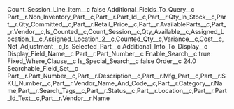 <?xml version="1.0" encoding="UTF-8"?>
<CustomMetadata xmlns="http://soap.sforce.com/2006/04/metadata" xmlns:xsi="http://www.w3.org/2001/XMLSchema-instance" xmlns:xsd="http://www.w3.org/2001/XMLSchema">
    <label>Count_Session_Line_Item__c</label>
    <protected>false</protected>
    <values>
        <field>Additional_Fields_To_Query__c</field>
        <value xsi:type="xsd:string">Part__r.Non_Inventory_Part__c,Part__r.Part_Id__c,Part__r.Qty_In_Stock__c,Part__r.Qty_Committed__c,Part__r.Retail_Price__c,Part__r.AvailableParts__c,Part__r.Vendor__c,Is_Counted__c,Count_Session__c,Qty_Available__c,Assigned_Location_1__c,Assigned_Location_2__c,Counted_Qty__c,Variance__c,Cost__c,Net_Adjustment__c,Is_Selected_Part__c</value>
    </values>
    <values>
        <field>Additional_Info_To_Display__c</field>
        <value xsi:nil="true"/>
    </values>
    <values>
        <field>Display_Field_Name__c</field>
        <value xsi:type="xsd:string">Part__r.Part_Number__c</value>
    </values>
    <values>
        <field>Enable_Search__c</field>
        <value xsi:type="xsd:boolean">true</value>
    </values>
    <values>
        <field>Fixed_Where_Clause__c</field>
        <value xsi:nil="true"/>
    </values>
    <values>
        <field>Is_Special_Search__c</field>
        <value xsi:type="xsd:boolean">false</value>
    </values>
    <values>
        <field>Order__c</field>
        <value xsi:type="xsd:double">24.0</value>
    </values>
    <values>
        <field>Searchable_Field_Set__c</field>
        <value xsi:type="xsd:string">Part__r.Part_Number__c,Part__r.Description__c,Part__r.Mfg_Part__c,Part__r.SKU_Number__c,Part__r.Vendor_Name_And_Code__c,Part__r.Category__r.Name,Part__r.Search_Tags__c,Part__r.Status__c,Part__r.Location__c,Part__r.Part_Id_Text__c,Part__r.Vendor__r.Name</value>
    </values>
</CustomMetadata>

